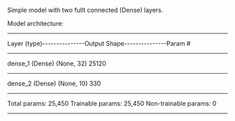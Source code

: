 Simple model with two fullt connected (Dense) layers.

Model architecture:

-----------------------------------------------------------------

Layer (type)---------------Output Shape---------------Param # 

-----------------------------------------------------------------

dense_1 (Dense)              (None, 32)                25120  

-----------------------------------------------------------------

dense_2 (Dense)              (None, 10)                330      

-----------------------------------------------------------------

Total params: 25,450
Trainable params: 25,450
Non-trainable params: 0

-----------------------------------------------------------------
